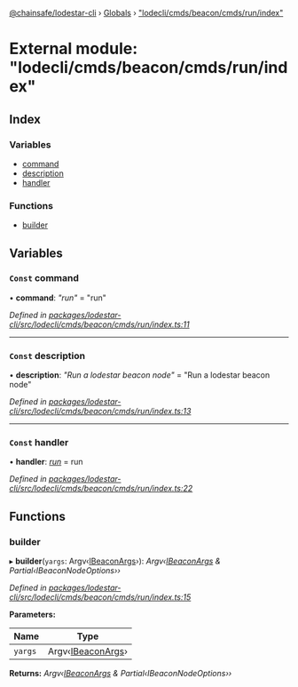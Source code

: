 [@chainsafe/lodestar-cli](../README.md) › [Globals](../globals.md) › ["lodecli/cmds/beacon/cmds/run/index"](_lodecli_cmds_beacon_cmds_run_index_.md)

# External module: "lodecli/cmds/beacon/cmds/run/index"

## Index

### Variables

* [command](_lodecli_cmds_beacon_cmds_run_index_.md#const-command)
* [description](_lodecli_cmds_beacon_cmds_run_index_.md#const-description)
* [handler](_lodecli_cmds_beacon_cmds_run_index_.md#const-handler)

### Functions

* [builder](_lodecli_cmds_beacon_cmds_run_index_.md#builder)

## Variables

### `Const` command

• **command**: *"run"* = "run"

*Defined in [packages/lodestar-cli/src/lodecli/cmds/beacon/cmds/run/index.ts:11](https://github.com/ChainSafe/lodestar/blob/ad14d42a9/packages/lodestar-cli/src/lodecli/cmds/beacon/cmds/run/index.ts#L11)*

___

### `Const` description

• **description**: *"Run a lodestar beacon node"* = "Run a lodestar beacon node"

*Defined in [packages/lodestar-cli/src/lodecli/cmds/beacon/cmds/run/index.ts:13](https://github.com/ChainSafe/lodestar/blob/ad14d42a9/packages/lodestar-cli/src/lodecli/cmds/beacon/cmds/run/index.ts#L13)*

___

### `Const` handler

• **handler**: *[run](_lodecli_cmds_beacon_cmds_run_run_.md#run)* = run

*Defined in [packages/lodestar-cli/src/lodecli/cmds/beacon/cmds/run/index.ts:22](https://github.com/ChainSafe/lodestar/blob/ad14d42a9/packages/lodestar-cli/src/lodecli/cmds/beacon/cmds/run/index.ts#L22)*

## Functions

###  builder

▸ **builder**(`yargs`: Argv‹[IBeaconArgs](../interfaces/_lodecli_cmds_beacon_options_index_.ibeaconargs.md)›): *Argv‹[IBeaconArgs](../interfaces/_lodecli_cmds_beacon_options_index_.ibeaconargs.md) & Partial‹IBeaconNodeOptions››*

*Defined in [packages/lodestar-cli/src/lodecli/cmds/beacon/cmds/run/index.ts:15](https://github.com/ChainSafe/lodestar/blob/ad14d42a9/packages/lodestar-cli/src/lodecli/cmds/beacon/cmds/run/index.ts#L15)*

**Parameters:**

Name | Type |
------ | ------ |
`yargs` | Argv‹[IBeaconArgs](../interfaces/_lodecli_cmds_beacon_options_index_.ibeaconargs.md)› |

**Returns:** *Argv‹[IBeaconArgs](../interfaces/_lodecli_cmds_beacon_options_index_.ibeaconargs.md) & Partial‹IBeaconNodeOptions››*
